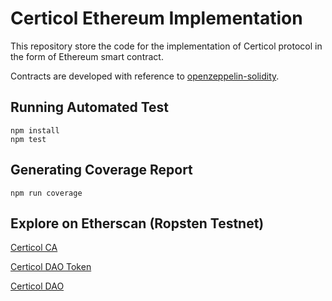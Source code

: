 # Certicol Ethereum Implementation

This repository store the code for the implementation of Certicol protocol in the form of Ethereum smart contract.

Contracts are developed with reference to [openzeppelin-solidity](https://github.com/OpenZeppelin/openzeppelin-solidity).

## Running Automated Test

```
npm install
npm test
```

## Generating Coverage Report

```
npm run coverage
```

## Explore on Etherscan (Ropsten Testnet)

[Certicol CA](https://ropsten.etherscan.io/address/0xe96d129b1f96df66425836c8c582d5d653ea39f1)

[Certicol DAO Token](https://ropsten.etherscan.io/address/0xaeab3e2c85bb2547dff39e28a506975fbf3ed604)

[Certicol DAO](https://ropsten.etherscan.io/address/0x1c918d95306186cbee25cf03a5d73c3b54c55395)